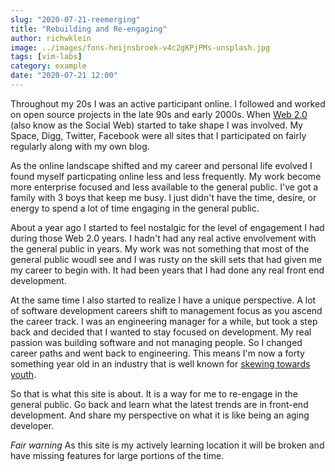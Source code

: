 ```yaml
---
slug: "2020-07-21-reemerging"
title: "Rebuilding and Re-engaging"
author: richwklein
image: ../images/fons-heijnsbroek-v4c2gKPjPMs-unsplash.jpg
tags: [vim-labs]
category: example
date: "2020-07-21 12:00"
---
```


Throughout my 20s I was an active participant online. I followed and worked on open source projects in the late 90s and early 2000s. When [Web 2.0](https://en.wikipedia.org/wiki/Web_2.0) (also know as the Social Web) started to take shape I was involved. My Space, Digg, Twitter, Facebook were all sites that I participated on fairly regularly along with my own blog.

As the online landscape shifted and my career and personal life evolved I found myself particpating online less and less frequently. My work become more enterprise focused and less available to the general public. I've got a family with 3 boys that keep me busy. I just didn't have the time, desire, or energy to spend a lot of time engaging in the general public. 

About a year ago I started to feel nostalgic for the level of engagement I had during those Web 2.0 years. I hadn't had any real active envolvement with the general public in years. My work was not something that most of the general public woudl see and I was rusty on the skill sets that had given me my career to begin with. It had been years that I had done any real front end development. 

At the same time I also started to realize I have a unique perspective. A lot of software development careers shift to management focus as you ascend the career track. I was an engineering manager for a while, but took a step back and decided that I wanted to stay focused on development. My real passion was building software and not managing people. So I changed career paths and went back to engineering. This means I'm now a forty something year old in an industry that is well known for [skewing towards youth](https://www.google.com/search?q=ageism+software+engineering&oq=ageism+software+engineering).

So that is what this site is about. It is a way for me to re-engage in the general public. Go back and learn what the latest trends are in front-end development. And share my perspective on what it is like being an aging developer. 

*Fair warning* As this site is my actively learning location it will be broken and have missing features for large portions of the time.

